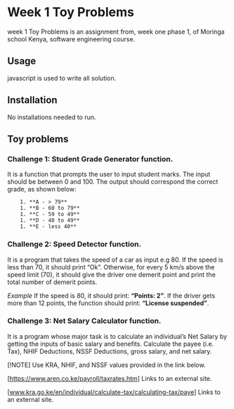 # Week 1 Toy Problems 

 week 1 Toy Problems is an assignment from, week one phase 1,
 of Moringa school Kenya, software engineering course.



## Usage 

javascript is used to write all solution. 

## Installation 

No installations needed to run.


## Toy problems 
### Challenge 1: Student Grade Generator function.

It is a function that prompts the user to input student marks. 
The input should be between 0 and 100. 
The output should correspond the correct grade, as shown below: 

        1. **A - > 79**
        1. **B - 60 to 79**
        1. **C - 59 to 49**
        1. **D - 40 to 49**
        1. **E - less 40**

 

### Challenge 2: Speed Detector function.

 It is a program that takes the speed of a car as input e.g 80. 
 If the speed is less than 70, it should print “Ok”. 
 Otherwise, for every 5 km/s above the speed limit (70), it should give the driver one demerit point and print the total number of demerit points.

*Example*
    If the speed is 80, it should print: **“Points: 2”**. 
    If the driver gets more than 12 points, the  function should print: **“License suspended”**.

 

### Challenge 3: Net Salary Calculator function.

It is a program whose major task is to calculate an individual’s Net Salary by getting the inputs of basic salary and benefits. 
Calculate the payee (i.e. Tax), NHIF Deductions, NSSF Deductions, gross salary, and net salary. 

[!NOTE] 
Use KRA, NHIF, and NSSF values provided in the link below.

[https://www.aren.co.ke/payroll/taxrates.htm] Links to an external site.

[www.kra.go.ke/en/individual/calculate-tax/calculating-tax/paye] Links to an external site.